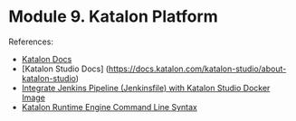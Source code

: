# Module 9. Katalon Platform


References:
- [Katalon Docs](https://docs.katalon.com/)
- [Katalon Studio Docs] (https://docs.katalon.com/katalon-studio/about-katalon-studio)
- [Integrate Jenkins Pipeline (Jenkinsfile) with Katalon Studio Docker Image](https://docs.katalon.com/katalon-studio/execute-tests/katalon-runtime-engine/katalon-docker-image-kdi)
- [Katalon Runtime Engine Command Line Syntax](https://docs.katalon.com/katalon-studio/execute-tests/katalon-runtime-engine/command-line-syntax-in-katalon-runtime-engine)
